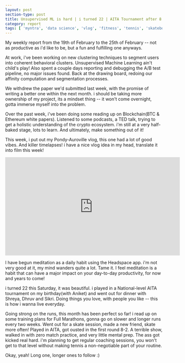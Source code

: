 ```yaml
---
layout: post
section-type: post
title: Unsupervised ML is hard | i turned 22 | AITA Tournament after 8 years | Weekly Report 78
category: report
tags: [ 'myntra', 'data science', 'vlog', 'fitness', 'tennis', 'skateboarding' ]
---
```


My weekly report from the 19th of February to the 25th of February -- not as productive as i'd like to be, but a fun and fulfilling one anyways.

At work, i've been working on new clustering techniques to segment users into coherent behavioral clusters. Unsupervised Machine Learning ain't child's play! Also spent a couple days reporting and debugging the A/B test pipeline, no major issues found. Back at the drawing board, redoing our affinity computation and segmentation processes.

We withdrew the paper we'd submitted last week, with the promise of writing a better one within the next month. i should be taking more ownership of my project, its a mindset thing -- it won't come overnight, gotta immerse myself into the problem.

Over the past week, i've been doing some reading up on Blockchain(BTC & Ethereum white papers). Listened to some podcasts, a TED talk, trying to get a holistic understanding of the crypto ecosystem. i'm still at a very half-baked stage, lots to learn. And ultimately, make something out of it!

This week, i put out my Pondy-Auroville vlog, this one had a lot of good vibes. And killer timelapses! i have a nice vlog idea in my head, translate it into film this week!

<iframe width="560" height="315" src="https://www.youtube.com/embed/GFpYREG-pxM" frameborder="0" allow="autoplay; encrypted-media" allowfullscreen></iframe>

I have begun meditation as a daily habit using the Headspace app. i'm not very good at it, my mind wanders quite a lot. Tame it. I feel meditation is a habit that can have a major impact on your day-to-day productivity, for now and years to come!

i turned 22 this Saturday, it was beautiful. i played in a National-level AITA tournament on my birthday(with Aniket) and went out for dinner with Shreya, Dhruv and Sikri. Doing things you love, with people you like -- this is how i wanna live everyday.

Going strong on the runs, this month has been perfect so far! i read up on some training plans for Full Marathons, gonna go on slower and longer runs every two weeks. Went out for a skate session, made a new friend, skate more often! Played in AITA, got ousted in the first round 8-2. A terrible show, walked in with zero match practice, and very little mental prep. The ass got kicked real hard. i'm planning to get regular coaching sessions, you won't get to that level without making tennis a non-negotiable part of your routine. 

Okay, yeah! Long one, longer ones to follow :)